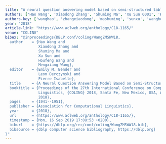 ```yaml
---
title: "A neural question answering model based on semi-structured tables"
authors: ['Hao Wang', 'Xiaodong Zhang', 'Shuming Ma', 'Xu Sun 0001', 'Houfeng Wang', 'Mengxiang Wang']
authors-key: ['wanghao', 'zhangxiaodong', 'mashuming', 'sunxu', 'wanghoufeng', 'wangmengxiang']
year: "2018"
article-link: "https://www.aclweb.org/anthology/C18-1165/"
venue: "COLING"
bibex: "@inproceedings{DBLP:conf/coling/WangZMSWW18,
  author    = {Hao Wang and
               Xiaodong Zhang and
               Shuming Ma and
               Xu Sun and
               Houfeng Wang and
               Mengxiang Wang},
  editor    = {Emily M. Bender and
               Leon Derczynski and
               Pierre Isabelle},
  title     = {A Neural Question Answering Model Based on Semi-Structured Tables},
  booktitle = {Proceedings of the 27th International Conference on Computational
               Linguistics, {COLING} 2018, Santa Fe, New Mexico, USA, August 20-26,
               2018},
  pages     = {1941--1951},
  publisher = {Association for Computational Linguistics},
  year      = {2018},
  url       = {https://www.aclweb.org/anthology/C18-1165/},
  timestamp = {Mon, 16 Sep 2019 17:08:53 +0200},
  biburl    = {https://dblp.org/rec/conf/coling/WangZMSWW18.bib},
  bibsource = {dblp computer science bibliography, https://dblp.org}
}"
---
```

